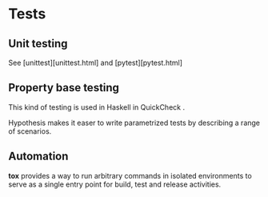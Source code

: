 # Tests

## Unit testing

See [unittest][unittest.html] and [pytest][pytest.html]


## Property base testing

This kind of testing is used in Haskell in QuickCheck <badge-stars repo='https://hackage.haskell.org/package/QuickCheck'></badge-stars>.

 Hypothesis <badge-stars repo='https://github.com/HypothesisWorks/hypothesis'></badge-stars> <badge-doc href='https://hypothesis.readthedocs.io'></badge-doc>  makes it easer to write parametrized tests by describing a range of scenarios.


## Automation

<b>tox</b> <badge-stars repo='tox-dev/tox'></badge-stars> <badge-doc
href="https://tox.readthedocs.io"></badge-doc> provides a way to run arbitrary commands in isolated environments to serve as a single entry point for build, test and release activities.
